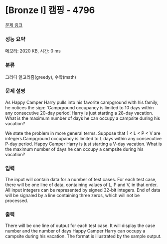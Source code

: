 # [Bronze I] 캠핑 - 4796 

[문제 링크](https://www.acmicpc.net/problem/4796) 

### 성능 요약

메모리: 2020 KB, 시간: 0 ms

### 분류

그리디 알고리즘(greedy), 수학(math)

### 문제 설명

<p>As Happy Camper Harry pulls into his favorite campground with his family, he notices the sign: 'Campground occupancy is limited to 10 days within any consecutive 20-day period.'Harry is just starting a 28-day vacation. What is the maximum number of days he can occupy a campsite during his vacation?</p>

<p>We state the problem in more general terms. Suppose that 1 < L < P < V are integers.Campground occupancy is limited to L days within any consecutive P-day period. Happy Camper Harry is just starting a V-day vacation. What is the maximum number of days he can occupy a campsite during his vacation?</p>

### 입력 

 <p>The input will contain data for a number of test cases. For each test case, there will be one line of data, containing values of L, P and V, in that order. All input integers can be represented by signed 32-bit integers. End of data will be signaled by a line containing three zeros, which will not be processed.</p>

### 출력 

 <p>There will be one line of output for each test case. It will display the case number and the number of days Happy Camper Harry can occupy a campsite during his vacation. The format is illustrated by the sample output.</p>

